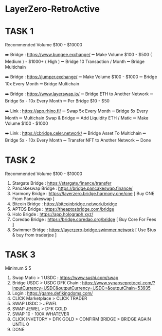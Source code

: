 # LayerZero-RetroActive

# TASK 1
Recommended Volume $100 - $10000

➡️ Bridge : https://www.bungee.exchange/
➖ Make Volume $100 - $500 ( Medium ) - $1000+ ( High )
➖ Bridge 10 Transaction / Month
➖ Bridge Multichain

➡️ Bridge : https://jumper.exchange/
➖ Make Volume $100 - $1000
➖ Bridge 10x Every Month
➖ Bridge Multichain

➡️ Bridge : https://www.layerswap.io/
➖ Bridge ETH to Another Network
➖ Bridge 5x - 10x Every Month
➖ Per Bridge $10 - $50

➡️ Link : https://app.rhino.fi/
➖ Swap 5x Every Month
➖ Bridge 5x Every Month 
➖ Multichain Swap & Bridge
➖ Add Liquidity ETH / Matic
➖ Make Volume $100 - $1000

➡️ Link : https://cbridge.celer.network/
➖ Bridge Asset To Multichain
➖ Bridge 5x - 10x Every Month
➖ Transfer NFT to Another Network
➖ Done

# TASK 2
Recommended Volume $100 - $10000

1. Stargate Bridge     : https://stargate.finance/transfer
2. Pancakeswap Bridge  : https://bridge.pancakeswap.finance/
3. Harmony Bridge      : https://layerzero.bridge.harmony.one/one [ Buy ONE From Pancakeswap ]
4. Bitcoin Bridge      : https://bitcoinbridge.network/bridge
5. APTOS Bridge        : https://theaptosbridge.com/bridge
6. Holo Brigde         : https://app.holograph.xyz/
7. Coredao Bridge      : https://bridge.coredao.org/bridge [ Buy Core For Fees ]
8. Swimmer Bridge      : https://layerzero-bridge.swimmer.network [ Use $tus & buy from traderjoe ]


# TASK 3
Minimum $ 5

1. Swap Matic > 1 USDC : https://www.sushi.com/swap
2. Bridge USDC > USDC DFK Chain : https://www.synapseprotocol.com/?inputCurrency=USDC&outputCurrency=USDC+&outputChain=53935
3. Login : https://game.defikingdoms.com/
4. CLICK Marketplace > CLICK TRADER
5. SWAP USDC > JEWEL
6. SWAP JEWEL > DFK GOLD
7. SWAP 10 - 100X WHATEVER
8. CLICK INVETORY > DFK GOLD > CONFIRM BRIDGE > BRIDGE AGAIN UNTIL 0
9. DONE
